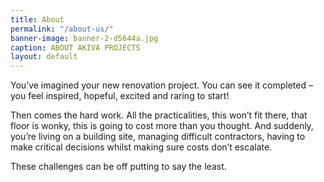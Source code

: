 ```yaml
---
title: About
permalink: "/about-us/"
banner-image: banner-2-d5644a.jpg
caption: ABOUT AKIVA PROJECTS
layout: default
---
```


You’ve imagined your new renovation project. You can see it completed – you feel inspired, hopeful, excited and raring to start!

Then comes the hard work.  All the practicalities, this won’t fit there, that floor is wonky, this is going to cost more than you thought.  And suddenly, you’re living on a building site, managing difficult contractors, having to make critical decisions whilst making sure costs don’t escalate.

These challenges can be off putting to say the least.